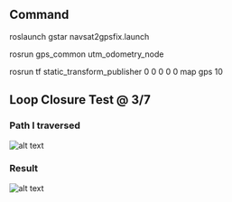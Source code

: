 ## Command
roslaunch gstar navsat2gpsfix.launch

rosrun gps_common utm_odometry_node

rosrun tf static_transform_publisher 0 0 0 0 0 map gps 10

## Loop Closure Test @ 3/7

### Path I traversed

![alt text](https://github.com/seanNCTU/my_pcl/tree/master/src/gps/image/path_traversed.png)

### Result
![alt text](https://github.com/seanNCTU/my_pcl/tree/master/src/gps/image/result.png)
